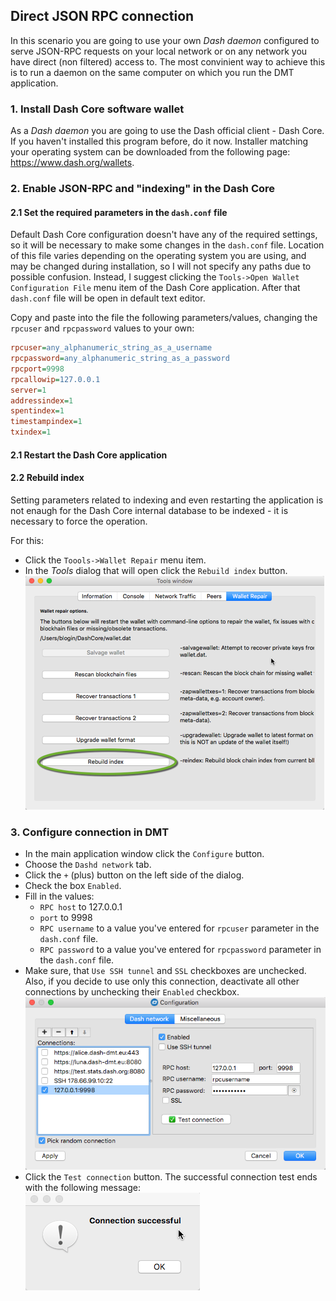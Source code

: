 ## Direct JSON RPC connection
In this scenario you are going to use your own _Dash daemon_ configured to serve JSON-RPC requests on your local network or on any network you have direct (non filtered) access to. The most convinient way to achieve this is to run a daemon on the same computer on which you run the DMT application. 

### 1. Install Dash Core software wallet
As a _Dash daemon_ you are going to use the Dash official client - Dash Core. If you haven't installed this program before, do it now. Installer matching your operating system can be downloaded from the following page: https://www.dash.org/wallets.

### 2. Enable JSON-RPC and "indexing" in the Dash Core
####  2.1 Set the required parameters in the `dash.conf` file
Default Dash Core configuration doesn't have any of the required settings, so it will be necessary to make some changes in the `dash.conf` file. Location of this file varies depending on the operating system you are using, and may be changed during installation, so I will not specify any paths due to possible confusion. Instead, I suggest clicking the `Tools->Open Wallet Configuration File` menu item of the Dash Core application. After that `dash.conf` file will be open in default text editor. 

Copy and paste into the file the following parameters/values, changing the `rpcuser` and `rpcpassword` values to your own:
```ini
rpcuser=any_alphanumeric_string_as_a_username
rpcpassword=any_alphanumeric_string_as_a_password
rpcport=9998
rpcallowip=127.0.0.1
server=1
addressindex=1
spentindex=1
timestampindex=1
txindex=1
```
  
#### 2.1 Restart the Dash Core application
#### 2.2 Rebuild index
Setting parameters related to indexing and even restarting the application is not enaugh for the Dash Core internal database to be indexed - it is necessary to force the operation.

For this:
 * Click the `Toools->Wallet Repair` menu item.
 * In the _Tools_ dialog that will open click the `Rebuild index` button.  
 ![1](img/dashqt-rebuild-index.png)

 
### 3. Configure connection in DMT
 * In the main application window click the `Configure` button. 
 * Choose the `Dashd network` tab.
 * Click the `+` (plus) button on the left side of the dialog.
 * Check the box `Enabled`.
 * Fill in the values:
   * `RPC host` to 127.0.0.1
   * `port` to 9998
   * `RPC username` to a value you've entered for `rpcuser` parameter in the `dash.conf` file.
   * `RPC password` to a value you've entered for `rpcpassword` parameter in the `dash.conf` file.
 * Make sure, that `Use SSH tunnel` and `SSL` checkboxes are unchecked. Also, if you decide to use only this connection, deactivate all other connections by unchecking their `Enabled` checkbox.  
 ![!](img/dmt-config-dlg-conn-direct.png)
 * Click the `Test connection` button. The successful connection test ends with the following message:  
 ![](img/dmt-conn-success.png)
 


